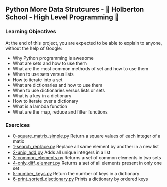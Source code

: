 ## Python More Data Strutcures - :dart: Holberton School  -  High Level Programming :dart:  

### Learning Objectives
At the end of this project, you are expected to be able to explain to anyone, without the help of Google:
- Why Python programming is awesome
- What are sets and how to use them
- What are the most common methods of set and how to use them
- When to use sets versus lists
- How to iterate into a set
- What are dictionaries and how to use them
- When to use dictionaries versus lists or sets
- What is a key in a dictionary
- How to iterate over a dictionary
- What is a lambda function
- What are the map, reduce and filter functions


### Exercices
- [0-square_matrix_simple.py ](https://github.com/vlldnt/holbertonschool-higher_level_programming/blob/main/python-more_data_structures/0-square_matrix_simple.py) Return a square values of each integer of a matix
- [1-search_replace.py](https://github.com/vlldnt/holbertonschool-higher_level_programming/blob/main/python-more_data_structures/1-search_replace.py) Replace all same element by another in a new list
- [2-uniq_add.py](https://github.com/vlldnt/holbertonschool-higher_level_programming/blob/main/python-more_data_structures/2-uniq_add.py) Adds all unique integers in a list
- [3-common_elements.py](https://github.com/vlldnt/holbertonschool-higher_level_programming/blob/main/python-more_data_structures/3-common_elements.py) Returns a set of common elements in two sets
- [4-only_diff_element.py](https://github.com/vlldnt/holbertonschool-higher_level_programming/blob/main/python-more_data_structures/4-only_diff_elements.py) Returns a set of all elements present in only one set
- [5-number_keys.py](https://github.com/vlldnt/holbertonschool-higher_level_programming/blob/main/python-more_data_structures/5-number_keys.py) Return the number of keys in a dictionary
- [6-print_sorted_disctionary.py](https://github.com/vlldnt/holbertonschool-higher_level_programming/blob/main/python-more_data_structures/6-print_sorted_dictionary.py) Prints a dictionary by ordered keys